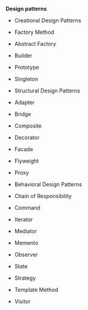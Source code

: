 **Design patterns**
- Creational Design Patterns
 - Factory Method
 - Abstract Factory
 - Builder
 - Prototype
 - Singleton

- Structural Design Patterns
 - Adapter
 - Bridge
 - Composite
 - Decorator
 - Facade
 - Flyweight
 - Proxy

- Behavioral Design Patterns
 - Chain of Responsibility
 - Command
 - Iterator
 - Mediator
 - Memento
 - Observer
 - State
 - Strategy
 - Template Method
 - Visitor